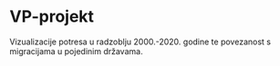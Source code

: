 # VP-projekt
Vizualizacije potresa u radzoblju 2000.-2020. godine te povezanost s migracijama u pojedinim državama.
